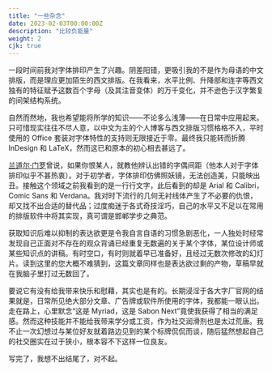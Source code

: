 ```yaml
---
title: "一些杂念"
date: 2023-02-03T00:00:00Z
description: "比较负能量"
weight: 2
cjk: true
---
```


一段时间前我对字体排印产生了兴趣。阴差阳错，更吸引我的不是作为母语的中文排版，而是理应更加陌生的西文排版。在我看来，水平比例、升降部和连字等西文独有的特征赋予这数百个字母（及其注音变体）的万千变化，并不逊色于汉字繁复的间架结构系统。

自然而然地，我也希望能将所学的知识——不论多么浅薄——在日常中应用起来。只可惜现实往往不尽人意，以中文为主的个人博客与西文排版习惯格格不入，平时使用的 Office 套装对字体特性的支持则无限接近于零。最终我只能转而折腾 InDesign 和 LaTeX，然而这已和原本的初心相去甚远了。

[兰道尔·门罗](https://xkcd.com/1015/)曾说，如果你恨某人，就教他辨认出错的字偶间距（他本人对于字体排印似乎不甚热衷）。对于初学者，字体排印仿佛照妖镜，无法创造美，只能映出丑。接触这个领域之前我看到的是一行行文字，此后看到的却是 Arial 和 Calibri，Comic Sans 和 Verdana。我对时下流行的几何无衬线体产生了不必要的仇恨，却又找不出合适的替代品；过度痴迷于各式奇技淫巧，自己的水平又不足以在常用的排版软件中将其实现，真可谓是邯郸学步之典范。

获取知识后难以抑制的表达欲更是令我自言自语的习惯急剧恶化，一人独处时经常发现自己正面对不存在的观众背诵已经重复无数遍的关于某个字体，某位设计师或某些知识点的讲稿。有时空口，有时则就着早已准备好，且经过无数次修改的幻灯片。读到这里的您大概不难猜到，这篇文章同样也是表达欲过剩的产物，草稿早就在我脑子里打过无数回了。

要说它有没有给我带来快乐和慰藉，其实也是有的。长期浸淫于各大字厂官网的结果就是，日常所见绝大部分文章、广告牌或软件所使用的字体，我都能一眼认出。走在路上，心里默念“这是 Myriad，这是 Sabon Next”竟使我获得了相当的满足感。然而这种技能并不能给我带来学分或工资，作为社交润滑剂也是太过荒唐。我不止一次幻想过与某位好友就着路边见到的某个标牌侃侃而谈，随后猛然想起自己的社交圈实在过于狭小，根本容不下这样一位良友。

写完了，我想不出结尾了，对不起。